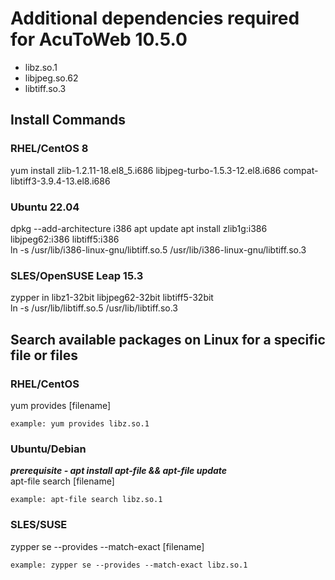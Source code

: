 # Additional dependencies required for AcuToWeb 10.5.0  

- libz.so.1  
- libjpeg.so.62  
- libtiff.so.3  

## Install Commands  

### RHEL/CentOS 8  
yum install zlib-1.2.11-18.el8_5.i686 libjpeg-turbo-1.5.3-12.el8.i686 compat-libtiff3-3.9.4-13.el8.i686  

### Ubuntu 22.04 
dpkg --add-architecture i386
apt update
apt install zlib1g:i386 libjpeg62:i386 libtiff5:i386  
ln -s /usr/lib/i386-linux-gnu/libtiff.so.5 /usr/lib/i386-linux-gnu/libtiff.so.3  

### SLES/OpenSUSE Leap 15.3  
zypper in libz1-32bit libjpeg62-32bit libtiff5-32bit  
ln -s /usr/lib/libtiff.so.5 /usr/lib/libtiff.so.3  

## Search available packages on Linux for a specific file or files  
### RHEL/CentOS  
yum provides [filename] 

```
example: yum provides libz.so.1  
```

### Ubuntu/Debian  
**_prerequisite - apt install apt-file && apt-file update_**  
apt-file search [filename]  

```
example: apt-file search libz.so.1  
```

### SLES/SUSE  
zypper se --provides --match-exact [filename]  

```
example: zypper se --provides --match-exact libz.so.1  
```